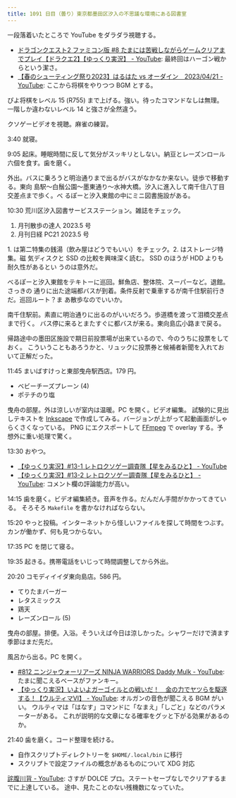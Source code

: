 ```yaml
---
title: 1091 日目（曇り）東京都墨田区汐入の不思議な環境にある図書室
---
```


一段落着いたところで YouTube をダラダラ視聴する。

* [ドラゴンクエスト2 ファミコン版 #8 たまには苦戦しながらゲームクリアまでプレイ【ドラクエ2】【ゆっくり実況】 - YouTube](https://www.youtube.com/watch?v=e7Re3PFOQF8):
  最終回はハーゴン戦からという潔さ。
* [【春のシューティング祭り2023】はるはた vs オーダイン　2023/04/21 - YouTube](https://www.youtube.com/watch?v=-sy817lMyac):
  ここから将棋をやりつつ BGM とする。

ぴよ将棋をレベル 15 (R755) まで上げる。強い。待ったコマンドなしは無理。
一階しか違わないレベル 14 と強さが全然違う。

クソゲービデオを視聴。麻雀の練習。

3:40 就寝。

9:05 起床。睡眠時間に反して気分がスッキリとしない。納豆とレーズンロール六個を食す。歯を磨く。

外出。バスに乗ろうと明治通りまで出るがバスがなかなか来ない。徒歩で移動する。東向
島駅～白鬚公園～墨東通り～水神大橋。汐入に進入して南千住八丁目交差点まで歩く。べ
るぽーと汐入東館の中にミニ図書施設がある。
<blockquote class="twitter-tweet"
  data-conversation="none"
  data-media-max-width="480" data-theme="dark" data-align="center">
<a href="https://twitter.com/showa_yojyo/status/1649654984403988480"></a>
</blockquote>

10:30 荒川区汐入図書サービスステーション。雑誌をチェック。

1. 月刊散歩の達人 2023.5 号
2. 月刊日経 PC21 2023.5 号

1\. は第二特集の銭湯（飲み屋はどうでもいい）をチェック。2. はストレージ特集。磁
気ディスクと SSD の比較を興味深く読む。 SSD のほうが HDD よりも耐久性があるとい
うのは意外だ。

べるぽーと汐入東館をテキトーに巡回。鮮魚店、整体院、スーパーなど。退館。さっきの
通りに出た途端都バスが到着。条件反射で乗車するが南千住駅前行きだ。巡回ルート？ま
あ散歩なのでいいか。

南千住駅前。素直に明治通りに出るのがいいだろう。歩道橋を渡って泪橋交差点まで行く。
バス停に来るとまたすぐに都バスが来る。東向島広小路まで戻る。

帰路途中の墨田区施設で期日前投票場が出来ているので、今のうちに投票をしておく。
こういうこともあろうかと、リュックに投票券と候補者新聞を入れておいて正解だった。

11:45 まいばすけっと東部曳舟駅西店。179 円。

* ベビーチーズプレーン (4)
* ポテチのり塩

曳舟の部屋。外は涼しいが室内は温暖。PC を開く。ビデオ編集。
試験的に見出しテキストを [Inkscape] で作成してみる。バージョンが上がって起動画面がしゃらくさくなっている。
PNG にエクスポートして [FFmpeg] で overlay する。予想外に重い処理で驚く。

13:30 おやつ。

* [【ゆっくり実況】#13-1 レトロクソゲー調査隊【星をみるひと】 - YouTube](https://www.youtube.com/watch?v=qlvDYKWv6R8)
* [【ゆっくり実況】#13-2 レトロクソゲー調査隊【星をみるひと】 - YouTube](https://www.youtube.com/watch?v=D37JdV3tA6I):
  コメント欄の評論能力が高い。

14:15 歯を磨く。ビデオ編集続き。音声を作る。だんだん手間がかかってきている。
そろそろ `Makefile` を書かなければならない。

15:20 やっと投稿。インターネットから怪しいファイルを探して時間をつぶす。
カンが働かず、何も見つからない。

17:35 PC を閉じて寝る。

19:35 起きる。携帯電話をいじって時間調整してから外出。

20:20 コモディイイダ東向島店。586 円。

* てりたまバーガー
* レタスミックス
* 鶏天
* レーズンロール (5)

曳舟の部屋。排便。入浴。そういえば今日は涼しかった。シャワーだけで済ます季節はまだ先だ。

風呂から出る。PC を開く。

* [#812 ニンジャウォーリアーズ NINJA WARRIORS Daddy Mulk - YouTube](https://www.youtube.com/watch?v=53Dg9cjfUJg):
  たまに聞こえるベースがファンキー。
* [【ゆっくり実況】いよいよガーゴイルとの戦いだ！　金の力でヤツらを駆逐する！【ウルティマⅥ】 - YouTube](https://www.youtube.com/watch?v=pboy5rKNySE):
  オルガンの音色が聞こえる BGM がいい。
  ウルティマは「はなす」コマンドに「なまえ」「しごと」などのパラメーターがある。
  これが説明的な文章になる確率をグッと下がる効果があるのか。

21:40 歯を磨く。コード整理を続ける。

* 自作スクリプトディレクトリーを `$HOME/.local/bin` に移行
* スクリプトで設定ファイルの概念があるものについて XDG 対応

[詫腹川背 - YouTube](https://www.youtube.com/watch?v=VCFKKUBsx6U):
さすが DOLCE プロ。ステートセーブなしでクリアするまでに上達している。
途中、見たことのない残機数になっていた。

[FFmpeg]: <https://ffmpeg.org/ffmpeg.html>
[Inkscape]: <https://inkscape.org/>

